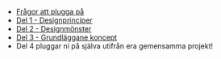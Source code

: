 * [Frågor att plugga på](https://docs.google.com/document/d/19ifkv2mSQyTfwAuKF6n0cqLd-trfSiWVbT614qEoKec/edit?usp=sharing)
* [Del 1 - Designprinciper](https://docs.google.com/presentation/d/1PNAM2KAzvfouDUmoyiPirbKVGe3sZOWtbjpaMXGDlN4/edit?usp=sharing)
* [Del 2 - Designmönster](https://docs.google.com/presentation/d/1JM-ZNFSLUg9eSOlbjn7L-ztRPJfns-UHUB459GhUvX0/edit?usp=sharing)
* [Del 3 - Grundläggane koncept](https://docs.google.com/document/d/11-jkotGhK5m77g3pt5i3dnjuYVwh7eWHETNNIHg42Uk/edit?usp=sharing)
* Del 4 pluggar ni på själva utifrån era gemensamma projekt!
